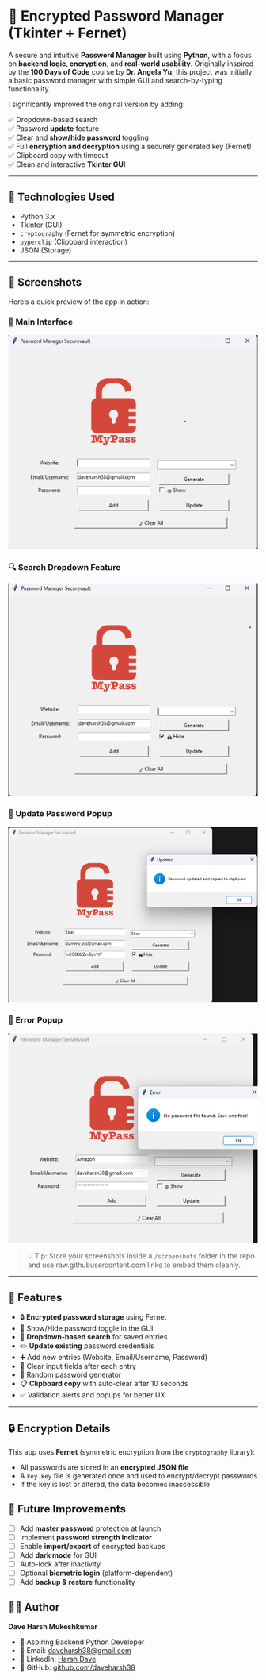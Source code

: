 # 🔐 Encrypted Password Manager (Tkinter + Fernet)

A secure and intuitive **Password Manager** built using **Python**, with a focus on **backend logic, encryption**, and **real-world usability**. Originally inspired by the **100 Days of Code** course by **Dr. Angela Yu**, this project was initially a basic password manager with simple GUI and search-by-typing functionality.

I significantly improved the original version by adding:

✅ Dropdown-based search  
✅ Password **update** feature  
✅ Clear and **show/hide password** toggling  
✅ Full **encryption and decryption** using a securely generated key (Fernet)  
✅ Clipboard copy with timeout  
✅ Clean and interactive **Tkinter GUI**

---

## 🧰 Technologies Used

- Python 3.x  
- Tkinter (GUI)  
- `cryptography` (Fernet for symmetric encryption)  
- `pyperclip` (Clipboard interaction)  
- JSON (Storage)  

---

## 📸 Screenshots

Here’s a quick preview of the app in action:

### 🔐 Main Interface
![Main Interface](Images/ui.png)

### 🔍 Search Dropdown Feature
![Search Dropdown](Images/search.png)

### 🔄 Update Password Popup
![Update Functionality](Images/update.png)

### 🔐 Error Popup
![Show Hide Password](Images/error.png)

> 💡 Tip: Store your screenshots inside a `/screenshots` folder in the repo and use raw.githubusercontent.com links to embed them cleanly.

---

## 🚀 Features

- 🔒 **Encrypted password storage** using Fernet  
- 🔐 Show/Hide password toggle in the GUI  
- 🔎 **Dropdown-based search** for saved entries  
- ✏️ **Update existing** password credentials  
- ➕ Add new entries (Website, Email/Username, Password)  
- 🧹 Clear input fields after each entry  
- 🔑 Random password generator  
- 📋 **Clipboard copy** with auto-clear after 10 seconds  
- ✅ Validation alerts and popups for better UX  

---

## 🔒 Encryption Details

This app uses **Fernet** (symmetric encryption from the `cryptography` library):

- All passwords are stored in an **encrypted JSON file**
- A `key.key` file is generated once and used to encrypt/decrypt passwords
- If the key is lost or altered, the data becomes inaccessible

## 🧠 Future Improvements

- [ ] Add **master password** protection at launch  
- [ ] Implement **password strength indicator**  
- [ ] Enable **import/export** of encrypted backups  
- [ ] Add **dark mode** for GUI  
- [ ] Auto-lock after inactivity  
- [ ] Optional **biometric login** (platform-dependent)  
- [ ] Add **backup & restore** functionality  
## 👨‍💻 Author

**Dave Harsh Mukeshkumar**

- 🎯 Aspiring Backend Python Developer  
- 📧 Email: [daveharsh38@gmail.com](mailto:daveharsh38@gmail.com)  
- 🔗 LinkedIn: [Harsh Dave](https://www.linkedin.com/in/harsh-dave-391005233/)  
- 🐙 GitHub: [github.com/daveharsh38](https://github.com/daveharsh38)  

